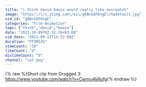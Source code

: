 ```yaml
---
title: "i think david bowie would really like overwatch"
image: "https:\/\/i.ytimg.com\/vi\/g8BnS6POngE\/hqdefault.jpg"
vid_id: "g8BnS6POngE"
categories: "Film-Animation"
tags: ["think","david","bowie"]
date: "2021-10-09T02:32:26+03:00"
vid_date: "2021-09-22T15:32:09Z"
duration: "PT3M53S"
viewcount: "19"
likeCount: "4"
dislikeCount: "0"
channel: "cat pog"
---
```

{% raw %}Short clip from Grogged 3: <br /><a rel="nofollow" target="blank" href="https://www.youtube.com/watch?v=Cwnru4kRufg">https://www.youtube.com/watch?v=Cwnru4kRufg</a>{% endraw %}

